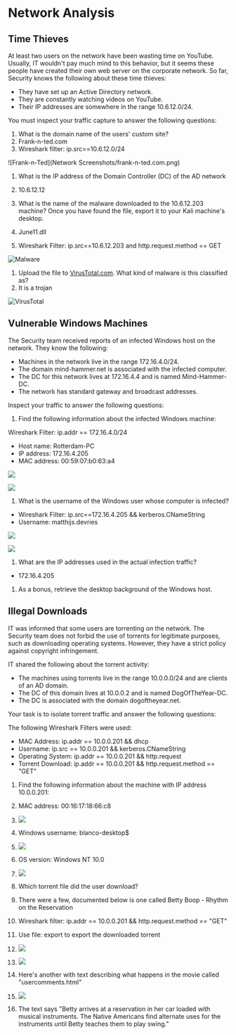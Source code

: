 # Network Analysis

## Time Thieves

At least two users on the network have been wasting time on YouTube. Usually, IT wouldn&#39;t pay much mind to this behavior, but it seems these people have created their own web server on the corporate network. So far, Security knows the following about these time thieves:

- They have set up an Active Directory network.
- They are constantly watching videos on YouTube.
- Their IP addresses are somewhere in the range 10.6.12.0/24.

You must inspect your traffic capture to answer the following questions:

1. What is the domain name of the users&#39; custom site?
  1. Frank-n-ted.com
  2. Wireshark filter: ip.src==10.6.12.0/24

![Frank-n-Ted](Network Screenshots/frank-n-ted.com.png)

1. What is the IP address of the Domain Controller (DC) of the AD network
  1. 10.6.12.12

1. What is the name of the malware downloaded to the 10.6.12.203 machine? Once you have found the file, export it to your Kali machine&#39;s desktop.
  1. June11.dll
  2. Wireshark Filter: ip.src==10.6.12.203 and http.request.method == GET

![Malware](Network_Screenshots/question_3.png)

1. Upload the file to [VirusTotal.com](https://www.virustotal.com/gui/). What kind of malware is this classified as?
  1. It is a trojan

![VirusTotal](Network_Screenshots/question_4.png)

####


####


####


## Vulnerable Windows Machines

The Security team received reports of an infected Windows host on the network. They know the following:

- Machines in the network live in the range 172.16.4.0/24.
- The domain mind-hammer.net is associated with the infected computer.
- The DC for this network lives at 172.16.4.4 and is named Mind-Hammer-DC.
- The network has standard gateway and broadcast addresses.

Inspect your traffic to answer the following questions:

1. Find the following information about the infected Windows machine:

Wireshark Filter: ip.addr == 172.16.4.0/24

- Host name: Rotterdam-PC
- IP address: 172.16.4.205
- MAC address: 00:59:07:b0:63:a4

![](RackMultipart20220513-1-k2pgd2_html_629a20f6397ff3ab.png)

![](RackMultipart20220513-1-k2pgd2_html_8223b4b410343760.png)

1. What is the username of the Windows user whose computer is infected?
  - Wireshark Filter: ip.src==172.16.4.205 &amp;&amp; kerberos.CNameString
  - Username: matthijs.devries

![](RackMultipart20220513-1-k2pgd2_html_1352dbcee6fb21a8.png)

![](RackMultipart20220513-1-k2pgd2_html_f28b854c9a7181c.png)

1. What are the IP addresses used in the actual infection traffic?
  - 172.16.4.205

1. As a bonus, retrieve the desktop background of the Windows host.

## Illegal Downloads

IT was informed that some users are torrenting on the network. The Security team does not forbid the use of torrents for legitimate purposes, such as downloading operating systems. However, they have a strict policy against copyright infringement.

IT shared the following about the torrent activity:

- The machines using torrents live in the range 10.0.0.0/24 and are clients of an AD domain.
- The DC of this domain lives at 10.0.0.2 and is named DogOfTheYear-DC.
- The DC is associated with the domain dogoftheyear.net.

Your task is to isolate torrent traffic and answer the following questions:

The following Wireshark Filters were used:

- MAC Address: ip.addr == 10.0.0.201 &amp;&amp; dhcp
- Username: ip.src == 10.0.0.201 &amp;&amp; kerberos.CNameString
- Operating System: ip.addr == 10.0.0.201 &amp;&amp; http.request
- Torrent Download: ip.addr == 10.0.0.201 &amp;&amp; http.request.method == &quot;GET&quot;

1. Find the following information about the machine with IP address 10.0.0.201:
  1. MAC address: 00:16:17:18:66:c8
  2. ![](RackMultipart20220513-1-k2pgd2_html_fba2d328890e20e8.png)
  3. Windows username: blanco-desktop$
  4. ![](RackMultipart20220513-1-k2pgd2_html_1c3f12361826ba5e.png)
  5. OS version: Windows NT 10.0
  6. ![](RackMultipart20220513-1-k2pgd2_html_6eb5e2dc1830be15.png)

1. Which torrent file did the user download?
  1. There were a few, documented below is one called Betty Boop - Rhythm on the Reservation
  2. Wireshark filter: ip.addr == 10.0.0.201 &amp;&amp; http.request.method == &quot;GET&quot;
  3. Use file: export to export the downloaded torrent
  4. ![](RackMultipart20220513-1-k2pgd2_html_2c3d485b4b4be9d4.png)
  5. ![](RackMultipart20220513-1-k2pgd2_html_c482a1015b9dda00.png)
  6. Here&#39;s another with text describing what happens in the movie called &quot;usercomments.html&quot;
  7. ![](RackMultipart20220513-1-k2pgd2_html_7d8c1631c8a025b4.png)
  8. The text says &quot;Betty arrives at a reservation in her car loaded with musical instruments. The Native Americans find alternate uses for the instruments until Betty teaches them to play swing.&quot;
